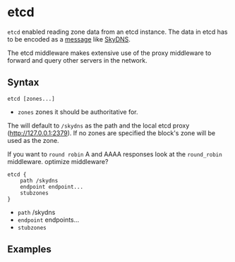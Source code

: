# etcd

`etcd` enabled reading zone data from an etcd instance. The data in etcd has to be encoded as
a [message](https://github.com/skynetservices/skydns/blob/2fcff74cdc9f9a7dd64189a447ef27ac354b725f/msg/service.go#L26)
like [SkyDNS](https//github.com/skynetservices/skydns).

The etcd middleware makes extensive use of the proxy middleware to forward and query
other servers in the network.

## Syntax

~~~
etcd [zones...]
~~~

* `zones` zones it should be authoritative for.

The will default to `/skydns` as the path and the local etcd proxy (http://127.0.0.1:2379).
If no zones are specified the block's zone will be used as the zone.

If you want to `round robin` A and AAAA responses look at the `round_robin` middleware. optimize
middleware?

~~~
etcd {
    path /skydns
    endpoint endpoint...
    stubzones
}
~~~

* `path` /skydns
* `endpoint` endpoints...
* `stubzones`

## Examples
